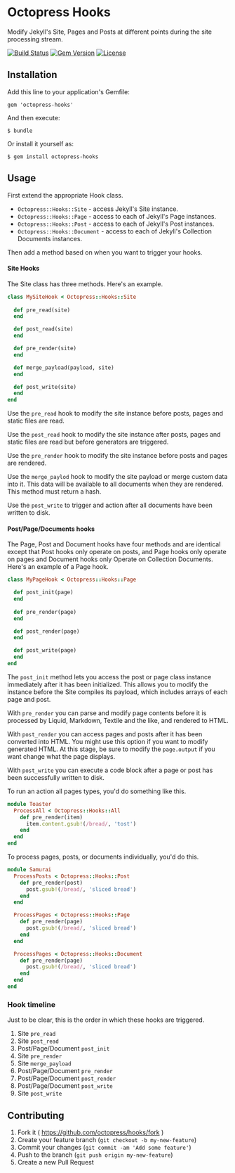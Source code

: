 # Octopress Hooks

Modify Jekyll's Site, Pages and Posts at different points during the site processing stream.

[![Build Status](https://travis-ci.org/octopress/hooks.svg)](https://travis-ci.org/octopress/hooks)
[![Gem Version](http://img.shields.io/gem/v/octopress-hooks.svg)](https://rubygems.org/gems/octopress-hooks)
[![License](http://img.shields.io/:license-mit-blue.svg)](http://octopress.mit-license.org)

## Installation

Add this line to your application's Gemfile:

    gem 'octopress-hooks'

And then execute:

    $ bundle

Or install it yourself as:

    $ gem install octopress-hooks

## Usage

First extend the appropriate Hook class.

- `Octopress::Hooks::Site` - access Jekyll's Site instance.
- `Octopress::Hooks::Page` - access to each of Jekyll's Page instances.
- `Octopress::Hooks::Post` - access to each of Jekyll's Post instances.
- `Octopress::Hooks::Document` - access to each of Jekyll's Collection Documents instances.

Then add a method based on when you want to trigger your hooks.

#### Site Hooks

The Site class has three methods. Here's an example.

```ruby
class MySiteHook < Octopress::Hooks::Site
  
  def pre_read(site)
  end

  def post_read(site)
  end

  def pre_render(site)
  end

  def merge_payload(payload, site)
  end

  def post_write(site)
  end
end
```

Use the `pre_read` hook to modify the site instance before posts, pages and static files are read.

Use the `post_read` hook to modify the site instance after posts, pages and static files are read but before generators are triggered.

Use the `pre_render` hook to modify the site instance before posts and pages are rendered.

Use the `merge_paylod` hook to modify the site payload or merge custom data into it. This data will be available to all documents when they are rendered. This method must return a hash.

Use the `post_write` to trigger and action after all documents have been written to disk.

#### Post/Page/Documents hooks

The Page, Post and Document hooks have four methods and are identical except that Post hooks only operate on posts, and Page hooks only operate on pages and Document hooks only Operate on Collection Documents. Here's an example of a Page hook.

```ruby
class MyPageHook < Octopress::Hooks::Page

  def post_init(page)
  end
  
  def pre_render(page)
  end

  def post_render(page)
  end

  def post_write(page)
  end
end
```

The `post_init` method lets you access the post or page class instance immediately after it has been initialized. This allows you to
modify the instance before the Site compiles its payload, which includes arrays of each page and post.

With `pre_render` you can parse and modify page contents before it is processed by Liquid, Markdown, Textile and the like, and rendered to HTML.

With `post_render` you can access pages and posts after it has been converted into HTML. You might use this option if you want to modify generated HTML. At this stage, be sure to modify the `page.output` if you want change what the page displays.

With `post_write` you can execute a code block after a page or post has been successfully written to disk.

To run an action all pages types, you'd do something like this.

```ruby
module Toaster
  ProcessAll < Octopress::Hooks::All
    def pre_render(item)
      item.content.gsub!(/bread/, 'tost')
    end
  end
end
```

To process pages, posts, or documents individually, you'd do this.

```ruby
module Samurai
  ProcessPosts < Octopress::Hooks::Post
    def pre_render(post)
      post.gsub!(/bread/, 'sliced bread')
    end
  end

  ProcessPages < Octopress::Hooks::Page
    def pre_render(page)
      post.gsub!(/bread/, 'sliced bread')
    end
  end

  ProcessPages < Octopress::Hooks::Document
    def pre_render(page)
      post.gsub!(/bread/, 'sliced bread')
    end
  end
end
```

### Hook timeline

Just to be clear, this is the order in which these hooks are triggered.

1. Site `pre_read`
2. Site `post_read`
3. Post/Page/Document `post_init`
4. Site `pre_render`
5. Site `merge_payload`
6. Post/Page/Document `pre_render`
7. Post/Page/Document `post_render`
8. Post/Page/Document `post_write`
9. Site `post_write`

## Contributing

1. Fork it ( https://github.com/octopress/hooks/fork )
2. Create your feature branch (`git checkout -b my-new-feature`)
3. Commit your changes (`git commit -am 'Add some feature'`)
4. Push to the branch (`git push origin my-new-feature`)
5. Create a new Pull Request

